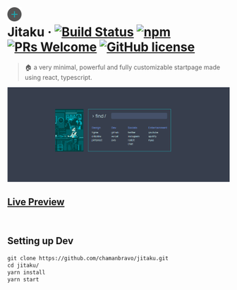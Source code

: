 <img src="./public/favicon-32x32.png" alt="jitaku" align="left" style="margin-right: 1rem" />

# Jitaku &middot; [![Build Status](https://img.shields.io/travis/npm/npm/latest.svg?style=flat-square)](https://travis-ci.org/npm/npm) [![npm](https://img.shields.io/npm/v/npm.svg?style=flat-square)](https://www.npmjs.com/package/npm) [![PRs Welcome](https://img.shields.io/badge/PRs-welcome-brightgreen.svg?style=flat-square)](http://makeapullrequest.com) [![GitHub license](https://img.shields.io/badge/license-MIT-blue.svg?style=flat-square)](https://github.com/your/your-project/blob/master/LICENSE)
> 🏠 a very minimal, powerful and fully customizable startpage made using react, typescript.

<img src="./preview.png" alt="jitaku" width="1000px" />

## [Live Preview](https://jitakupage.vercel.app/)

</br>

## Setting up Dev
```shell
git clone https://github.com/chamanbravo/jitaku.git
cd jitaku/
yarn install
yarn start
```